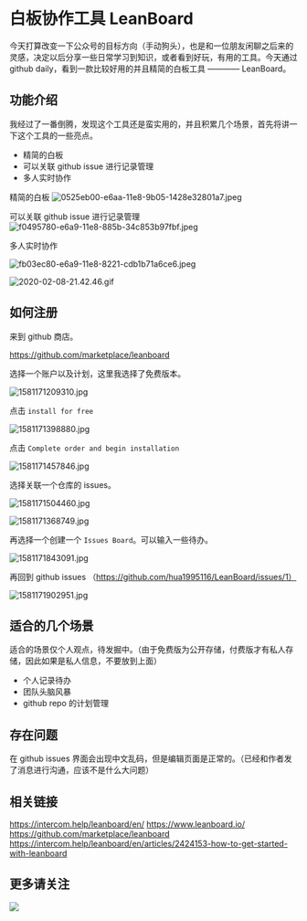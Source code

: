# 白板协作工具 LeanBoard

今天打算改变一下公众号的目标方向（手动狗头），也是和一位朋友闲聊之后来的灵感，决定以后分享一些日常学习到知识，或者看到好玩，有用的工具。今天通过 github daily，看到一款比较好用的并且精简的白板工具 ———— LeanBoard。

## 功能介绍

我经过了一番倒腾，发现这个工具还是蛮实用的，并且积累几个场景，首先将讲一下这个工具的一些亮点。

- 精简的白板
- 可以关联 github issue 进行记录管理
- 多人实时协作

精简的白板
![0525eb00-e6aa-11e8-9b05-1428e32801a7.jpeg](https://s3.mdedit.online/blog/0525eb00-e6aa-11e8-9b05-1428e32801a7.jpeg)

可以关联 github issue 进行记录管理
![f0495780-e6a9-11e8-885b-34c853b97fbf.jpeg](https://s3.mdedit.online/blog/f0495780-e6a9-11e8-885b-34c853b97fbf.jpeg)

多人实时协作

![fb03ec80-e6a9-11e8-8221-cdb1b71a6ce6.jpeg](https://s3.mdedit.online/blog/fb03ec80-e6a9-11e8-8221-cdb1b71a6ce6.jpeg)

![2020-02-08-21.42.46.gif](https://s3.mdedit.online/blog/2020-02-08-21.42.46.gif)

## 如何注册

来到 github 商店。

https://github.com/marketplace/leanboard

选择一个账户以及计划，这里我选择了免费版本。

![1581171209310.jpg](https://s3.mdedit.online/blog/1581171209310.jpg)

点击 `install for free`

![1581171398880.jpg](https://s3.mdedit.online/blog/1581171398880.jpg)

点击 `Complete order and begin installation`

![1581171457846.jpg](https://s3.mdedit.online/blog/1581171457846.jpg)

选择关联一个仓库的 issues。

![1581171504460.jpg](https://s3.mdedit.online/blog/1581171504460.jpg)

![1581171368749.jpg](https://s3.mdedit.online/blog/1581171368749.jpg)

再选择一个创建一个 `Issues Board`。可以输入一些待办。

![1581171843091.jpg](https://s3.mdedit.online/blog/1581171843091.jpg)

再回到 github issues （https://github.com/hua1995116/LeanBoard/issues/1）

![1581171902951.jpg](https://s3.mdedit.online/blog/1581171902951.jpg)

## 适合的几个场景

适合的场景仅个人观点，待发掘中。（由于免费版为公开存储，付费版才有私人存储，因此如果是私人信息，不要放到上面）

- 个人记录待办
- 团队头脑风暴
- github repo 的计划管理

## 存在问题

在 github issues 界面会出现中文乱码，但是编辑页面是正常的。（已经和作者发了消息进行沟通，应该不是什么大问题）

## 相关链接

https://intercom.help/leanboard/en/
https://www.leanboard.io/
https://github.com/marketplace/leanboard
https://intercom.help/leanboard/en/articles/2424153-how-to-get-started-with-leanboard

## 更多请关注

![](https://s3.mdedit.online/blog/1688055012ff10bc.jpg)
